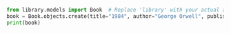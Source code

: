 <!--  Create Book Entry -->

```python
from library.models import Book  # Replace 'library' with your actual app name
book = Book.objects.create(title="1984", author="George Orwell", published_year=1949)
print(book)